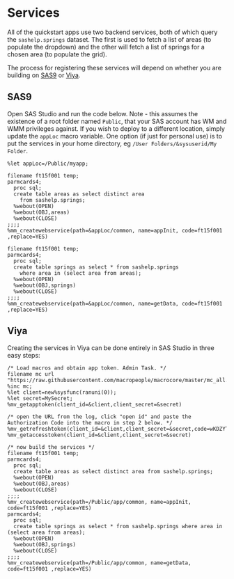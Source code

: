 # Services

All of the quickstart apps use two backend services, both of which query the `sashelp.springs` dataset.  The first is used to fetch a list of areas (to populate the dropdown) and the other will fetch a list of springs for a chosen area (to populate the grid).

The process for registering these services will depend on whether you are building on [SAS9](#sas9) or [Viya](#viya).

## SAS9

Open SAS Studio and run the code below.  Note - this assumes the existence of a root folder named `Public`, that your SAS account has WM and WMM privileges against.  If you wish to deploy to a different location, simply update the `appLoc` macro variable.  One option (if just for personal use) is to put the services in your home directory, eg `/User Folders/&sysuserid/My Folder`.

```
%let appLoc=/Public/myapp;

filename ft15f001 temp;
parmcards4;
  proc sql;
  create table areas as select distinct area
    from sashelp.springs;
  %webout(OPEN)
  %webout(OBJ,areas)
  %webout(CLOSE)
;;;;
%mm_createwebservice(path=&appLoc/common, name=appInit, code=ft15f001 ,replace=YES)

filename ft15f001 temp;
parmcards4;
  proc sql;
  create table springs as select * from sashelp.springs
    where area in (select area from areas);
  %webout(OPEN)
  %webout(OBJ,springs)
  %webout(CLOSE)
;;;;
%mm_createwebservice(path=&appLoc/common, name=getData, code=ft15f001 ,replace=YES)

```

## Viya

Creating the services in Viya can be done entirely in SAS Studio in three easy steps:

```
/* Load macros and obtain app token. Admin Task. */
filename mc url "https://raw.githubusercontent.com/macropeople/macrocore/master/mc_all.sas";
%inc mc;
%let client=new%sysfunc(ranuni(0));
%let secret=MySecret;
%mv_getapptoken(client_id=&client,client_secret=&secret)

/* open the URL from the log, click "open id" and paste the Authorization Code into the macro in step 2 below. */
%mv_getrefreshtoken(client_id=&client,client_secret=&secret,code=wKDZYTEPK6)
%mv_getaccesstoken(client_id=&client,client_secret=&secret)

/* now build the services */
filename ft15f001 temp;
parmcards4;
  proc sql;
  create table areas as select distinct area from sashelp.springs;
  %webout(OPEN)
  %webout(OBJ,areas)
  %webout(CLOSE)
;;;;
%mv_createwebservice(path=/Public/app/common, name=appInit, code=ft15f001 ,replace=YES)
parmcards4;
  proc sql;
  create table springs as select * from sashelp.springs where area in (select area from areas);
  %webout(OPEN)
  %webout(OBJ,springs)
  %webout(CLOSE)
;;;;
%mv_createwebservice(path=/Public/app/common, name=getData, code=ft15f001 ,replace=YES)

```